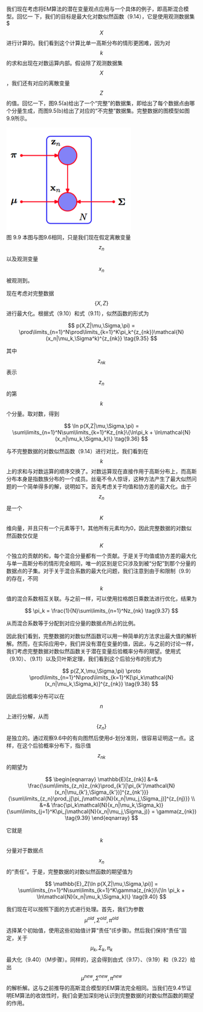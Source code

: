 我们现在考虑将EM算法的潜在变量观点应用与一个具体的例子，即高斯混合模型。回忆一 下，我们的目标是最大化对数似然函数（9.14），它是使用观测数据集$$$ X $$进行计算的。我们看到这个计算比单一高斯分布的情形更困难，因为对$$ k $$的求和出现在对数运算内部。假设除了观测数据集$$ X $$，我们还有对应的离散变量$$ Z $$的值。回忆一下，图9.5(a)给出了一个“完整”的数据集，即给出了每个数据点由哪个分量生成，而图9.5(b)给出了对应的“不完整”数据集。完整数据的图模型如图9.9所示。    

![图 9-9](images/discrete.png)      
图 9.9 本图与图9.6相同，只是我们现在假定离散变量$$ z_n $$以及观测变量$$ x_n $$被观测到。

现在考虑对完整数据$$ \{X, Z\} $$进行最大化。根据式（9.10）和式（9.11），似然函数的形式为    

$$
p(X,Z|\mu,\Sigma,\pi) = \prod\limits_{n=1}^N\prod\limits_{k=1}^K\pi_k^{z_{nk}}\mathcal{N}(x_n|\mu_k,\Sigma^k)^{z_{nk}} \tag{9.35}
$$

其中$$ z_{nk} $$表示$$ z_n $$的第$$ k $$个分量。取对数，得到    

$$
\ln p(X,Z|\mu,\Sigma,\pi) = \sum\limits_{n=1}^N\sum\limits_{k=1}^Kz_{nk}\{\ln\pi_k + \ln\mathcal{N}(x_n|\mu_k,\Sigma_k)\} \tag{9.36}
$$

与不完整数据的对数似然函数（9.14）进行对比，我们看到在$$ k $$上的求和与对数运算的顺序交换了。对数运算现在直接作用于高斯分布上，而高斯分布本身是指数族分布的一个成员。丝毫不令人惊讶，这种方法产生了最大似然问题的一个简单得多的解，说明如下。首先考虑关于均值和协方差的最大化。由于$$ z_n $$是一个$$ K
$$维向量，并且只有一个元素等于1，其他所有元素均为0，因此完整数据的对数似然函数仅仅是$$ K $$个独立的贡献的和，每个混合分量都有一个贡献。于是关于均值或协方差的最大化与单一高斯分布的情形完全相同，唯一的区别是它只涉及到被“分配”到那个分量的数据点的子集。对于关于混合系数的最大化问题，我们注意到由于和限制（9.9）的存在，不同$$ k $$值的混合系数相互关联。与之前一样，可以使用拉格朗日乘数法进行优化，结果为     

$$
\pi_k = \frac{1}{N}\sum\limits_{n=1}^Nz_{nk} \tag{9.37}
$$    

从而混合系数等于分配到对应分量的数据点所占的比例。    

因此我们看到，完整数据的对数似然函数可以用一种简单的方法求出最大值的解析解。然而，在实际应用中，我们并没有潜在变量的值，因此，与之前的讨论一样，我们考虑完整数据对数似然函数关于潜在变量后验概率分布的期望。使用式（9.10）、（9.11）以及贝叶斯定理，我们看到这个后验分布的形式为    

$$
p(Z,X,\mu,\Sigma,\pi) \proto \prod\limits_{n=1}^N\prod\limits_{k=1}^K[\pi_k\mathcal{N}(x_n|\mu_k,\Sigma_k)]^{z_{nk}} \tag{9.38}
$$     

因此后验概率分布可以在$$ n $$上进行分解，从而$$ \{z_n\} $$是独立的。通过观察9.6中的有向图然后使用d-划分准则，很容易证明这一点。这样，在这个后验概率分布下，指示值$$ z_{nk} $$的期望为     

$$
\begin{eqnarray}
\mathbb{E}[z_{nk}] &=& \frac{\sum\limits_{z_n}z_{nk}\prod_{k'}[\pi_{k'}\mathcal{N}(x_n|\mu_{k'},\Sigma_{k'})]^{z_{nk'}}}{\sum\limits_{z_n}\prod_j[\pi_j\mathcal{N}(x_n|\mu_j,\Sigma_j)]^{z_{nj}}} \\
&=& \frac{\pi_k\mathcal{N}(x_n|\mu_k,\Sigma_k)}{\sum\limits_{j=1}^K\pi_j\mathcal{N}(x_n|\mu_j,\Sigma_j)} = \gamma(z_{nk}) \tag{9.39}
\end{eqnarray}
$$     

它就是$$ k $$分量对于数据点$$ x_n $$的“责任”。于是，完整数据的对数似然函数的期望值为     

$$
\mathbb{E}_Z[\ln p(X,Z|\mu,\Sigma,\pi)] = \sum\limits_{n=1}^N\sum\limits_{k=1}^K\gamma(z_{nk})\{\ln \pi_k + \ln\mathcal{N}(x_n|\mu_k,\Sigma_k)\} \tag{9.40}
$$

我们现在可以按照下面的方式进行处理。首先，我们为参数$$ \mu^{old}, \Sigma^{old}, \pi^{old} $$选择某个初始值，使用这些初始值计算“责任”(E步骤)。然后我们保持“责任”固定，关于$$ \mu_k,\Sigma_k, \pi_k $$最大化（9.40）（M步骤）。同样的，这会得到由式（9.17）、（9.19）和（9.22）给出$$ \mu^{new}, \Sigma^{new}, \pi^{new} $$的解析解。这与之前推导的高斯混合模型的EM算法完全相同。当我们在9.4节证明EM算法的收敛性时，我们会更加深刻地认识到完整数据的对数似然函数的期望的作用。
